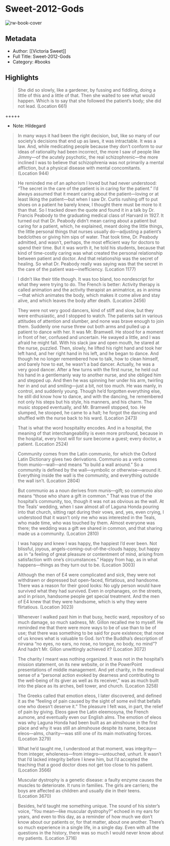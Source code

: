 # Sweet-2012-Gods

![rw-book-cover](https://readwise-assets.s3.amazonaws.com/static/images/default-book-icon-4.11327a2af05a.png)

## Metadata
- Author: [[Victoria Sweet]]
- Full Title: Sweet-2012-Gods
- Category: #books

## Highlights

> She did so slowly, like a gardener, by fussing and fiddling, doing a little of this and a little of that. Then she waited to see what would happen. Which is to say that she followed the patient’s body; she did not lead. (Location 661)


+++++ 
- Note: Hildegard


> In many ways it had been the right decision, but, like so many of our society’s decisions that end up as laws, it was intractable. It was a law. And, while medicating people because they don’t conform to our ideas of rationality had been incorrect, the more I saw of people like Jimmy—of the acutely psychotic, the real schizophrenic—the more inclined I was to believe that schizophrenia was not primarily a mental affliction, but a physical disease with mental concomitants. (Location 944)


> He reminded me of an aphorism I loved but had never understood: “The secret in the care of the patient is in caring for the patient.” I’d always assumed that it meant caring about the patient—loving or at least liking the patient—but when I saw Dr. Curtis rushing off to put shoes on a patient he barely knew, I thought there must be more to it than that. So I tracked down the quote and found it in a talk by Dr. Francis Peabody to the graduating medical class of Harvard in 1927. It turned out that Dr. Peabody didn’t mean caring about a patient but caring for a patient, which, he explained, meant doing the little things, the little personal things that nurses usually do—adjusting a patient’s bedclothes or giving him sips of water. That took time, Dr. Peabody admitted, and wasn’t, perhaps, the most efficient way for doctors to spend their time. But it was worth it, he told his students, because that kind of time-costly caring was what created the personal relationship between patient and doctor. And that relationship was the secret of healing. So what Dr. Peabody really was saying was that the secret in the care of the patient was—inefficiency. (Location 1177)


> I didn’t like their title though. It was too bland, too nondescript for what they were trying to do. The French is better: Activity therapy is called animation and the activity therapist an animatrice, as in anima—that which animates the body, which makes it come alive and stay alive, and which leaves the body after death. (Location 2456)


> They were not very good dancers, kind of stiff and slow, but they were enthusiastic, and I stopped to watch. The patients sat in various attitudes of attention and slumber, and none was brave enough to join them. Suddenly one nurse threw out both arms and pulled up a patient to dance with her. It was Mr. Bramwell. He stood for a moment in front of her, confused and uncertain. He swayed a little, and I was afraid he might fall. With his slack jaw and open mouth, he stared at the nurse, puzzled. Then, slowly, he lifted his right hand and took her left hand, and her right hand in his left, and he began to dance. And though he no longer remembered how to talk, how to clean himself, and barely how to eat, he wasn’t a bad dancer. Actually, he was a very good dancer. After a few turns with the first nurse, he held out his hand in a gentlemanly way to another nurse, and she obliged him and stepped up. And then he was spinning her under his arm, twirling her in and out and smiling—just a bit, not too much. He was manly, in control, and suddenly young. Though he’d forgotten everything else, he still did know how to dance, and with the dancing, he remembered not only his steps but his style, his manners, and his charm. The music stopped eventually, and Mr. Bramwell stopped, too. He slumped, he stooped, he came to a halt; he forgot the dancing and shuffled with the nurse back to his ward. (Location 2473)


> That is what the word hospitality encodes. And in a hospital, the meaning of that interchangeability is even more profound, because in the hospital, every host will for sure become a guest; every doctor, a patient. (Location 2524)


> Community comes from the Latin communio, for which the Oxford Latin Dictionary gives two derivations. Communio as a verb comes from munio—wall—and means “to build a wall around.” So a community is defined by the wall—symbolic or otherwise—around it. Everything inside the wall is the community, and everything outside the wall isn’t. (Location 2804)


> But communio as a noun derives from munis—gift; so communio also means “those who share a gift in common.” That was true of the hospital’s community, too, though it was not as obvious as the wall. At the Teals’ wedding, when I saw almost all of Laguna Honda pouring into that church, sitting rapt during their vows, and, yes, even crying, I understood that it wasn’t only me who was interested in the Teals, who made time, who was touched by them. Almost everyone was there; the wedding was a gift we shared in common, and that sharing made us a community. (Location 2810)


> I was happy and knew I was happy, the happiest I’d ever been. Not blissful, joyous, angels-coming-out-of-the-clouds happy, but happy as in “a feeling of great pleasure or contentment of mind, arising from satisfaction with one’s circumstances.” Happy from hap, as in what happens—things as they turn out to be. (Location 3003)


> Although the men of E4 were complicated and sick, they were not withdrawn or depressed but open-faced, flirtatious, and handsome. There was a reason for their good looks: No ugly person would have survived what they had survived. Even in orphanages, on the streets, and in prison, handsome people get special treatment. And the men of E4 knew that they were handsome, which is why they were flirtatious. (Location 3023)


> Whenever I walked past him in that busy, hectic ward, repository of so much damage, so much sadness, Mr. Gillon recalled me to myself. He reminded me that there were more ways to be of use than to be of use; that there was something to be said for pure existence; that none of us knows what is valuable to God. Isn’t the Buddha’s description of nirvana “no eyes, no ears, no nose, no tongue, no body, no mind”? And hadn’t Mr. Gillon unwittingly achieved it? (Location 3072)


> The charity I meant was nothing organized. It was not in the hospital’s mission statement, on its new website, or in the PowerPoint presentations of middle management. And yet charity, in the medieval sense of a “personal action evoked by dearness and contributing to the well-being of its giver as well as its receiver,” was as much built into the place as its arches, bell tower, and church. (Location 3258)


> The Greeks called that emotion eleos, I later discovered, and defined it as the “feeling of pain caused by the sight of some evil that befalls one who doesn’t deserve it.” The pleasure I felt was, in part, the relief of pain by giving. Eleos gave the Latin eleemosyna, the French aumone, and eventually even our English alms. The emotion of eleos was why Laguna Honda had been built as an almshouse in the first place and why it was still an almshouse despite its name, because eleos—alms, charity—was still one of its main motivating forces. (Location 3279)


> What he’d taught me, I understood at that moment, was integrity—from integer, wholeness—from integro—untouched, unhurt. It wasn’t that I’d lacked integrity before I knew him, but I’d accepted the teaching that a good doctor does not get too close to his patient. (Location 3566)


> Muscular dystrophy is a genetic disease: a faulty enzyme causes the muscles to deteriorate. It runs in families. The girls are carriers; the boys are affected as children and usually die in their teens. (Location 3670)


> Besides, he’d taught me something unique. The sound of his sister’s voice, “You mean—like muscular dystrophy?” echoed in my ears for years, and even to this day, as a reminder of how much we don’t know about our patients or, for that matter, about one another. There’s so much experience in a single life, in a single day. Even with all the questions in the history, there was so much I would never know about my patients. (Location 3716)

